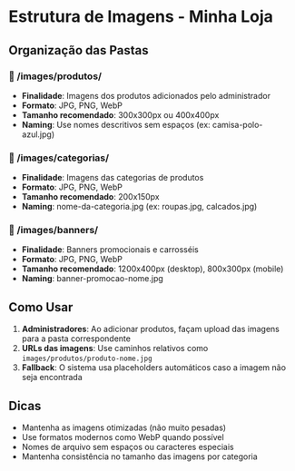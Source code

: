 # Estrutura de Imagens - Minha Loja

## Organização das Pastas

### 📁 /images/produtos/
- **Finalidade**: Imagens dos produtos adicionados pelo administrador
- **Formato**: JPG, PNG, WebP
- **Tamanho recomendado**: 300x300px ou 400x400px
- **Naming**: Use nomes descritivos sem espaços (ex: camisa-polo-azul.jpg)

### 📁 /images/categorias/
- **Finalidade**: Imagens das categorias de produtos
- **Formato**: JPG, PNG, WebP
- **Tamanho recomendado**: 200x150px
- **Naming**: nome-da-categoria.jpg (ex: roupas.jpg, calcados.jpg)

### 📁 /images/banners/
- **Finalidade**: Banners promocionais e carrosséis
- **Formato**: JPG, PNG, WebP
- **Tamanho recomendado**: 1200x400px (desktop), 800x300px (mobile)
- **Naming**: banner-promocao-nome.jpg

## Como Usar

1. **Administradores**: Ao adicionar produtos, façam upload das imagens para a pasta correspondente
2. **URLs das imagens**: Use caminhos relativos como `images/produtos/produto-nome.jpg`
3. **Fallback**: O sistema usa placeholders automáticos caso a imagem não seja encontrada

## Dicas

- Mantenha as imagens otimizadas (não muito pesadas)
- Use formatos modernos como WebP quando possível
- Nomes de arquivo sem espaços ou caracteres especiais
- Mantenha consistência no tamanho das imagens por categoria
